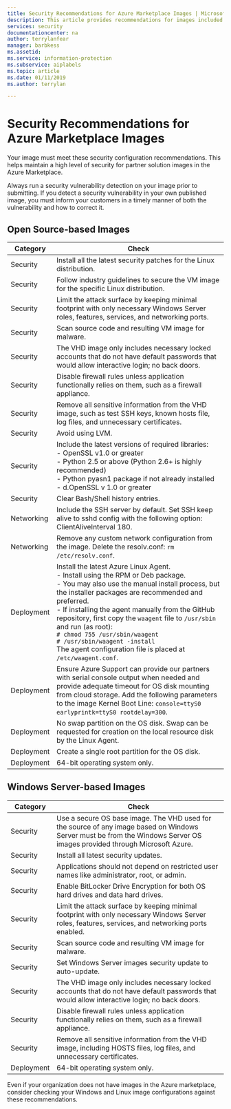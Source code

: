 ```yaml
---
title: Security Recommendations for Azure Marketplace Images | Microsoft Docs
description: This article provides recommendations for images included in the market place
services: security
documentationcenter: na
author: terrylanfear
manager: barbkess
ms.assetid: 
ms.service: information-protection
ms.subservice: aiplabels
ms.topic: article
ms.date: 01/11/2019
ms.author: terrylan

---
```

# Security Recommendations for Azure Marketplace Images

Your image must meet these security configuration recommendations. This helps maintain a high level of security for partner solution images in the Azure Marketplace.

Always run a security vulnerability detection on your image prior to submitting. If you detect a security vulnerability in your own published image, you must inform your customers in a timely manner of both the vulnerability and how to correct it.

## Open Source-based Images

| Category | Check |
| -------- | ----- |
| Security                                                     | Install all the latest security patches for the Linux distribution.                                                                                                                                                                                                              |
| Security                                                     | Follow industry guidelines to secure the VM image for the specific Linux distribution.                                                                                                                                                                                     |
| Security                                                     | Limit the attack surface by keeping minimal footprint with only necessary Windows Server roles, features, services, and networking ports.                                                                                                                                               |
| Security                                                     | Scan source code and resulting VM image for malware.                                                                                                                                                                                                                                   |
| Security                                                     | The VHD image only includes necessary locked accounts that do not have default passwords that would allow interactive login; no back doors.                                                                                                                                           |
| Security                                                     | Disable firewall rules unless application functionally relies on them, such as a firewall appliance.                                                                                                                                                                             |
| Security                                                     | Remove all sensitive information from the VHD image, such as test SSH keys, known hosts file, log files, and unnecessary certificates.                                                                                                                                       |
| Security                                                     | Avoid using LVM.                                                                                                                                                                                                                                            |
| Security                                                     | Include the latest versions of required libraries: </br> - OpenSSL v1.0 or greater </br> - Python 2.5 or above (Python 2.6+ is highly recommended) </br> - Python pyasn1 package if not already installed </br> - d.OpenSSL v 1.0 or greater                                                                |
| Security                                                     | Clear Bash/Shell history entries.                                                                                                                                                                                                                                             |
| Networking                                                   | Include the SSH server by default. Set SSH keep alive to sshd config with the following option: ClientAliveInterval 180.                                                                                                                                                        |
| Networking                                                   | Remove any custom network configuration from the image. Delete the resolv.conf: `rm /etc/resolv.conf`.                                                                                                                                                                                |
| Deployment                                                   | Install the latest Azure Linux Agent.</br> -  Install using the RPM or Deb package.  </br> - You may also use the manual install process, but the installer packages are recommended and preferred. </br> - If installing the agent manually from the GitHub repository, first copy the `waagent` file to `/usr/sbin` and run (as root): </br>`# chmod 755 /usr/sbin/waagent` </br>`# /usr/sbin/waagent -install` </br>The agent configuration file is placed at `/etc/waagent.conf`. |
| Deployment                                                   | Ensure Azure Support can provide our partners with serial console output when needed and provide adequate timeout for OS disk mounting from cloud storage. Add the following parameters to the image Kernel Boot Line: `console=ttyS0 earlyprintk=ttyS0 rootdelay=300`. |
| Deployment                                                   | No swap partition on the OS disk. Swap can be requested for creation on the local resource disk by the Linux Agent.         |
| Deployment                                                   | Create a single root partition for the OS disk.      |
| Deployment                                                   | 64-bit operating system only.                                                                                                                                                                                                                                                          |

## Windows Server-based Images

| Category | Check |
|--------- | ----- |
| Security                                                         | Use a secure OS base image. The VHD used for the source of any image based on Windows Server must be from the Windows Server OS images provided through Microsoft Azure. |
| Security                                                         | Install all latest security updates.                                                                                                                                     |
| Security                                                         | Applications should not depend on restricted user names like administrator, root, or admin.                                                                |
| Security                                                         | Enable BitLocker Drive Encryption for both OS hard drives and data hard drives.                                                             |
| Security                                                         | Limit the attack surface by keeping minimal footprint with only necessary Windows Server roles, features, services, and networking ports enabled.                         |
| Security                                                         | Scan source code and resulting VM image for malware.                                                                                                                     |
| Security                                                         | Set Windows Server images security update to auto-update.                                                                                                                |
| Security                                                         | The VHD image only includes necessary locked accounts that do not have default passwords that would allow interactive login; no back doors.                             |
| Security                                                         | Disable firewall rules unless application functionally relies on them, such as a firewall appliance.                                                               |
| Security                                                         | Remove all sensitive information from the VHD image, including HOSTS files, log files, and unnecessary certificates.                                              |
| Deployment                                                       | 64-bit operating system only.                            |

Even if your organization does not have images in the Azure marketplace, consider checking your Windows and Linux image configurations against these recommendations.

